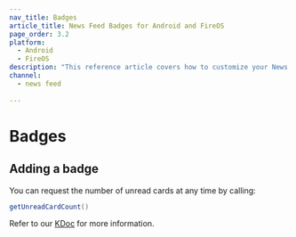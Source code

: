 ```yaml
---
nav_title: Badges
article_title: News Feed Badges for Android and FireOS
page_order: 3.2
platform: 
  - Android
  - FireOS
description: "This reference article covers how to customize your News Feed in your Android application."
channel:
  - news feed
  
---
```


# Badges

## Adding a badge

You can request the number of unread cards at any time by calling:

```java
getUnreadCardCount()
```

Refer to our [KDoc][17] for more information.

[17]: https://appboy.github.io/appboy-android-sdk/kdoc/braze-android-sdk/com.appboy.events/-feed-updated-event/get-unread-card-count.html

